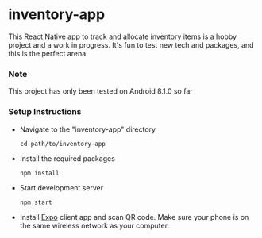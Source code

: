 # inventory-app
This React Native app to track and allocate inventory items is a hobby project and a work in progress. It's fun to test new tech and packages, and this is the perfect arena.

### Note
This project has only been tested on Android 8.1.0 so far

### Setup Instructions

- Navigate to the "inventory-app" directory

	```cd path/to/inventory-app```

- Install the required packages

	```npm install```

- Start development server

	```npm start```
	
- Install [Expo](https://expo.io/) client app and scan QR code. Make sure your phone is on the same wireless network as your computer.
